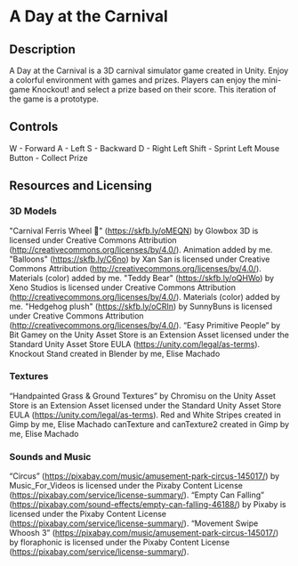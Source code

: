 # A Day at the Carnival

## Description
A Day at the Carnival is a 3D carnival simulator game created in Unity. Enjoy a colorful environment with games and prizes. Players can enjoy the mini-game Knockout! and select a prize based on their score. This iteration of the game is a prototype.

## Controls
W - Forward
A - Left
S - Backward
D - Right
Left Shift - Sprint
Left Mouse Button - Collect Prize

## Resources and Licensing

### 3D Models
"Carnival Ferris Wheel 🎡" (https://skfb.ly/oMEQN) by Glowbox 3D is licensed under Creative Commons Attribution (http://creativecommons.org/licenses/by/4.0/).
Animation added by me.
"Balloons" (https://skfb.ly/C6no) by Xan San is licensed under Creative Commons Attribution (http://creativecommons.org/licenses/by/4.0/). 
Materials (color) added by me.
"Teddy Bear" (https://skfb.ly/oQHWo) by Xeno Studios is licensed under Creative Commons Attribution (http://creativecommons.org/licenses/by/4.0/).
Materials (color) added by me.
"Hedgehog plush" (https://skfb.ly/oCRIn) by SunnyBuns is licensed under Creative Commons Attribution (http://creativecommons.org/licenses/by/4.0/). 
“Easy Primitive People” by Bit Gamey on the Unity Asset Store is an Extension Asset licensed under the Standard Unity Asset Store EULA (https://unity.com/legal/as-terms). 
Knockout Stand created in Blender by me, Elise Machado

### Textures
“Handpainted Grass & Ground Textures” by Chromisu on the Unity Asset Store is an Extension Asset licensed under the Standard Unity Asset Store EULA (https://unity.com/legal/as-terms). 
Red and White Stripes created in Gimp by me, Elise Machado
canTexture and canTexture2 created in Gimp by me, Elise Machado

### Sounds and Music
“Circus” (https://pixabay.com/music/amusement-park-circus-145017/) by Music_For_Videos is licensed under the Pixaby Content License (https://pixabay.com/service/license-summary/). 
“Empty Can Falling” (https://pixabay.com/sound-effects/empty-can-falling-46188/) by Pixaby is licensed under the Pixaby Content License (https://pixabay.com/service/license-summary/). 
“Movement Swipe Whoosh 3” (https://pixabay.com/music/amusement-park-circus-145017/) by floraphonic is licensed under the Pixaby Content License (https://pixabay.com/service/license-summary/). 
